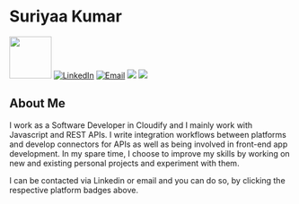 # Suriyaa Kumar

<p class="left">
<img width='75' src="https://visitor-badge.laobi.icu/badge?page_id=suriyaakumar.suriyaakumar">
<a href="https://in.linkedin.com/in/suriyaa-kumar-bb3820197"><img alt="LinkedIn" src="https://img.shields.io/badge/LinkedIn-Suriyaa%20Kumar-blue?style=flat-square&logo=linkedin"></a>
<a href="mailto:believeinsurya@gmail.com"><img alt="Email" src="https://img.shields.io/badge/Email-believeinsurya@gmail.com-red?style=flat-square&logo=gmail"></a>
<img src="https://badges.peiyuan.ch/leetcode/suriyaakumar/name?logo=leetcode&label=Leetcode&style=flat-square&color=orange">
<a href="https://suriyaakumar.netlify.app"><img src="https://img.shields.io/website-up-down-green-red/https/suriyaakumar.netlify.app.svg"></a>
</p>

## About Me

I work as a Software Developer in Cloudify and I mainly work with Javascript and REST APIs. I write integration workflows between platforms and develop connectors for APIs as well as being involved in front-end app development. In my spare time, I choose to improve my skills by working on new and existing personal projects and experiment with them.

I can be contacted via Linkedin or email and you can do so, by clicking the respective platform badges above.
